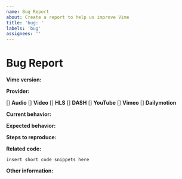 ```yaml
---
name: Bug Report
about: Create a report to help us improve Vime
title: 'bug: '
labels: 'bug'
assignees: ''
---
```


<!-- Before submitting an issue, please consult our docs (https://vimejs.com). -->

<!-- Please do not submit support requests or "How to" questions here. Instead, please use the Discord support channel: https://discord.gg/feZ6cAE -->

<!-- ISSUES MISSING IMPORTANT INFORMATION MAY BE CLOSED WITHOUT INVESTIGATION. -->

# Bug Report

**Vime version:**

<!-- The current version of Vime you are using. -->

**Provider:**

[] **Audio**
[] **Video**
[] **HLS**
[] **DASH**
[] **YouTube**
[] **Vimeo**
[] **Dailymotion**

**Current behavior:**

<!-- Describe how the bug manifests. -->

**Expected behavior:**

<!-- Describe what the behavior would be without the bug. -->

**Steps to reproduce:**

<!--  Please explain the steps required to duplicate the issue, especially if you are able to provide a sample application. -->

**Related code:**

<!-- If you are able to illustrate the bug or feature request with an example, please provide a sample application via one of the following means:

A sample application via GitHub

-->

```
insert short code snippets here
```

**Other information:**

<!-- List any other information that is relevant to your issue. Stack traces, related issues, suggestions on how to fix, Stack Overflow links, forum links, etc. -->
